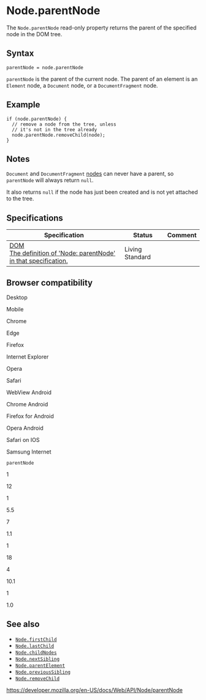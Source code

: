 # Node.parentNode

The `Node.parentNode` read-only property returns the parent of the specified node in the DOM tree.

## Syntax

    parentNode = node.parentNode

`parentNode` is the parent of the current node. The parent of an element is an `Element` node, a `Document` node, or a `DocumentFragment` node.

## Example

    if (node.parentNode) {
      // remove a node from the tree, unless
      // it's not in the tree already
      node.parentNode.removeChild(node);
    }

## Notes

`Document` and `DocumentFragment` [nodes](nodetype) can never have a parent, so `parentNode` will always return `null`.

It also returns `null` if the node has just been created and is not yet attached to the tree.

## Specifications

<table><thead><tr class="header"><th>Specification</th><th>Status</th><th>Comment</th></tr></thead><tbody><tr class="odd"><td><a href="https://dom.spec.whatwg.org/#dom-node-parentnode">DOM<br />
<span class="small">The definition of 'Node: parentNode' in that specification.</span></a></td><td><span class="spec-living">Living Standard</span></td><td></td></tr></tbody></table>

## Browser compatibility

Desktop

Mobile

Chrome

Edge

Firefox

Internet Explorer

Opera

Safari

WebView Android

Chrome Android

Firefox for Android

Opera Android

Safari on IOS

Samsung Internet

`parentNode`

1

12

1

5.5

7

1.1

1

18

4

10.1

1

1.0

## See also

- [`Node.firstChild`](firstchild)
- [`Node.lastChild`](lastchild)
- [`Node.childNodes`](childnodes)
- [`Node.nextSibling`](nextsibling)
- [`Node.parentElement`](parentelement)
- [`Node.previousSibling`](previoussibling)
- [`Node.removeChild`](removechild)

<a href="https://developer.mozilla.org/en-US/docs/Web/API/Node/parentNode" class="_attribution-link">https://developer.mozilla.org/en-US/docs/Web/API/Node/parentNode</a>
